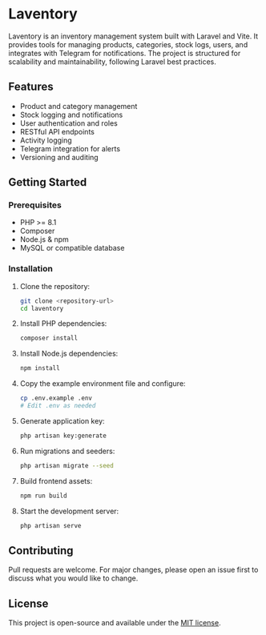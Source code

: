 
# Laventory

Laventory is an inventory management system built with Laravel and Vite. It provides tools for managing products, categories, stock logs, users, and integrates with Telegram for notifications. The project is structured for scalability and maintainability, following Laravel best practices.

## Features
- Product and category management
- Stock logging and notifications
- User authentication and roles
- RESTful API endpoints
- Activity logging
- Telegram integration for alerts
- Versioning and auditing

## Getting Started

### Prerequisites
- PHP >= 8.1
- Composer
- Node.js & npm
- MySQL or compatible database

### Installation
1. Clone the repository:
   ```sh
   git clone <repository-url>
   cd laventory
   ```
2. Install PHP dependencies:
   ```sh
   composer install
   ```
3. Install Node.js dependencies:
   ```sh
   npm install
   ```
4. Copy the example environment file and configure:
   ```sh
   cp .env.example .env
   # Edit .env as needed
   ```
5. Generate application key:
   ```sh
   php artisan key:generate
   ```
6. Run migrations and seeders:
   ```sh
   php artisan migrate --seed
   ```
7. Build frontend assets:
   ```sh
   npm run build
   ```
8. Start the development server:
   ```sh
   php artisan serve
   ```

## Contributing
Pull requests are welcome. For major changes, please open an issue first to discuss what you would like to change.

## License
This project is open-source and available under the [MIT license](LICENSE).
